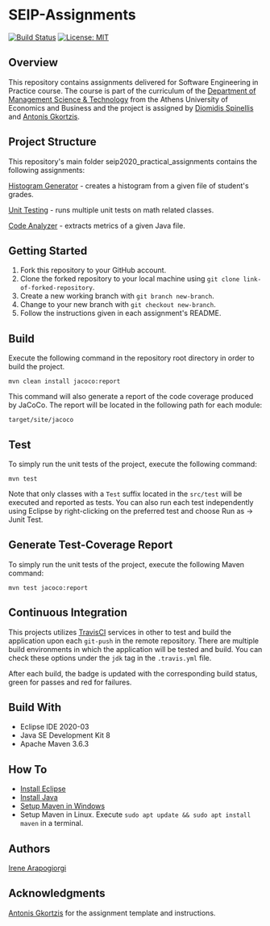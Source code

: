 # SEIP-Assignments
[![Build Status](https://travis-ci.com/IreneArapogiorgi/SEIP-Assignments.svg?token=DbTRNzdsiZ9EWLeNqxpq&branch=development)](https://travis-ci.com/IreneArapogiorgi/SEIP-Assignments)
[![License: MIT](https://img.shields.io/badge/License-MIT-yellow.svg)](https://opensource.org/licenses/MIT)

## Overview
This repository contains assignments delivered for Software Engineering in Practice course. The course is part of the curriculum of the [Department of Management Science & Technology](https://www.dept.aueb.gr/en/dmst) from the Athens University of Economics and Business and the project is assigned by [Diomidis Spinellis](https://github.com/dspinellis) and [Antonis Gkortzis](https://github.com/AntonisGkortzis).

## Project Structure
This repository's main folder seip2020_practical_assignments contains the following assignments:

[Histogram Generator](seip2020_practical_assignments/gradeshistogram) - creates a histogram from a given file of student's grades.

[Unit Testing](seip2020_practical_assignments/unittesting) - runs multiple unit tests on math related classes.

[Code Analyzer](seip2020_practical_assignments/codeanalyzer) - extracts metrics of a given Java file.

## Getting Started
1. Fork this repository to your GitHub account.
2. Clone the forked repository to your local machine using ```git clone link-of-forked-repository```.
3. Create a new working branch with ```git branch new-branch```.
4. Change to your new branch with ```git checkout new-branch```.
5. Follow the instructions given in each assignment's README.

## Build
Execute the following command in the repository root directory in order to build the project.
```
mvn clean install jacoco:report
```
This command will also generate a report of the code coverage produced by JaCoCo. The report will be located in the following path for each module:
```
target/site/jacoco
```

## Test
To simply run the unit tests of the project, execute the following command:
```
mvn test
```
Note that only classes with a ```Test``` suffix located in the ```src/test``` will be executed and reported as tests.
You can also run each test independently using Eclipse by right-clicking on the preferred test and choose Run as -> Junit Test.

## Generate Test-Coverage Report
To simply run the unit tests of the project, execute the following Maven command:
```
mvn test jacoco:report
```

## Continuous Integration
This projects utilizes [TravisCI](https://docs.travis-ci.com/user/tutorial/) services in other to test and build the application upon each ```git-push``` in the remote repository. There are multiple build environments in which the application will be tested and build. You can check these options under the ```jdk``` tag in the ```.travis.yml``` file.

After each build, the badge is updated with the corresponding build status, green for passes and red for failures.

## Build With
* Eclipse IDE 2020-03
* Java SE Development Kit 8
* Apache Maven 3.6.3

## How To
* [Install Eclipse](https://www.eclipse.org/downloads/)
* [Install Java](https://www.oracle.com/java/technologies/javase-jdk8-downloads.html)
* [Setup Maven in Windows](https://mkyong.com/maven/how-to-install-maven-in-windows/)
* Setup Maven in Linux. Execute ```sudo apt update && sudo apt install maven``` in a terminal.

## Authors
[Irene Arapogiorgi](https://gr.linkedin.com/in/irene-arapogiorgi)

## Acknowledgments
[Antonis Gkortzis](https://github.com/AntonisGkortzis) for the assignment template and instructions.